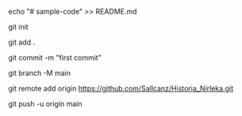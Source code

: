 ‌echo "# sample-code" >> README.md

git init

git add .

git commit -m "first commit"

git branch -M main

git remote add origin https://github.com/Sallcanz/Historia_Nirleka.git

git push -u origin main
